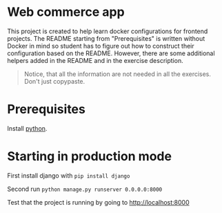# Web commerce app

This project is created to help learn docker configurations for frontend projects. The README starting from "Prerequisites" is written without Docker in mind so student has to figure out how to construct their configuration based on the README. However, there are some additional helpers added in the README and in the exercise description.

> Notice, that all the information are not needed in all the exercises. Don't just copypaste.

# Prerequisites

Install [python](https://www.python.org/downloads/). 

# Starting in production mode

First install django with `pip install django`

Second run `python manage.py runserver 0.0.0.0:8000`

Test that the project is running by going to <http://localhost:8000>


